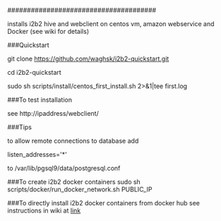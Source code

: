 ######################################

installs i2b2 hive and webclient on centos vm, amazon webservice and Docker  (see wiki for details)

###Quickstart


git clone https://github.com/waghsk/i2b2-quickstart.git

cd i2b2-quickstart

sudo sh scripts/install/centos_first_install.sh 2>&1|tee first.log

###To test installation

see http://ipaddress/webclient/

###Tips

to allow remote connections to database add 

listen_addresses='*'

to /var/lib/pgsql9/data/postgresql.conf

###To create i2b2 docker containers
sudo sh scripts/docker/run_docker_network.sh PUBLIC_IP

###To directly install i2b2 docker containers from docker hub
see instructions in wiki at [link](https://github.com/waghsk/i2b2-quickstart/wiki/Docker)
